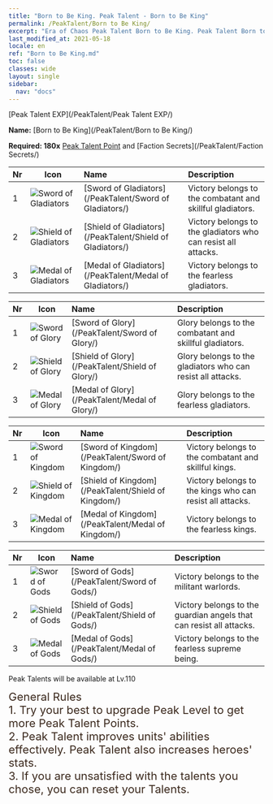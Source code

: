 ```yaml
---
title: "Born to Be King. Peak Talent - Born to Be King"
permalink: /PeakTalent/Born to Be King/
excerpt: "Era of Chaos Peak Talent Born to Be King. Peak Talent Born to Be King. Born to Be King"
last_modified_at: 2021-05-18
locale: en
ref: "Born to Be King.md"
toc: false
classes: wide
layout: single
sidebar:
  nav: "docs"
---
```


  [Peak Talent EXP](/PeakTalent/Peak Talent EXP/)

  **Name:** [Born to Be King](/PeakTalent/Born to Be King/)

  **Required: 180x** [Peak Talent Point](/Items/con_934/) and [Faction Secrets](/PeakTalent/Faction Secrets/)

  | Nr | Icon | Name | Description |
  |:---|------|:-----------|:-----------|
  | 1 | ![Sword of Gladiators](/images/pt/talent_4101.png) | [Sword of Gladiators](/PeakTalent/Sword of Gladiators/) | Victory belongs to the combatant and skillful gladiators. |
  | 2 | ![Shield of Gladiators](/images/pt/talent_4102.png) | [Shield of Gladiators](/PeakTalent/Shield of Gladiators/) | Victory belongs to the gladiators who can resist all attacks. |
  | 3 | ![Medal of Gladiators](/images/pt/talent_4103.png) | [Medal of Gladiators](/PeakTalent/Medal of Gladiators/) | Victory belongs to the fearless gladiators. |


  | Nr | Icon | Name | Description |
  |:---|------|:-----------|:-----------|
  | 1 | ![Sword of Glory](/images/pt/talent_4201.png) | [Sword of Glory](/PeakTalent/Sword of Glory/) | Glory belongs to the combatant and skillful gladiators. |
  | 2 | ![Shield of Glory](/images/pt/talent_4202.png) | [Shield of Glory](/PeakTalent/Shield of Glory/) | Glory belongs to the gladiators who can resist all attacks. |
  | 3 | ![Medal of Glory](/images/pt/talent_4203.png) | [Medal of Glory](/PeakTalent/Medal of Glory/) | Glory belongs to the fearless gladiators. |


  | Nr | Icon | Name | Description |
  |:---|------|:-----------|:-----------|
  | 1 | ![Sword of Kingdom](/images/pt/talent_4401.png) | [Sword of Kingdom](/PeakTalent/Sword of Kingdom/) | Victory belongs to the combatant and skillful kings. |
  | 2 | ![Shield of Kingdom](/images/pt/talent_4402.png) | [Shield of Kingdom](/PeakTalent/Shield of Kingdom/) | Victory belongs to the kings who can resist all attacks. |
  | 3 | ![Medal of Kingdom](/images/pt/talent_4403.png) | [Medal of Kingdom](/PeakTalent/Medal of Kingdom/) | Victory belongs to the fearless kings. |


  | Nr | Icon | Name | Description |
  |:---|------|:-----------|:-----------|
  | 1 | ![Sword of Gods](/images/pt/talent_4501.png) | [Sword of Gods](/PeakTalent/Sword of Gods/) | Victory belongs to the militant warlords. |
  | 2 | ![Shield of Gods](/images/pt/talent_4502.png) | [Shield of Gods](/PeakTalent/Shield of Gods/) | Victory belongs to the guardian angels that can resist all attacks. |
  | 3 | ![Medal of Gods](/images/pt/talent_4503.png) | [Medal of Gods](/PeakTalent/Medal of Gods/) | Victory belongs to the fearless supreme being. |



  Peak Talents will be available at Lv.110

  <span style="color: #3c2a1e;font-size:22px">General Rules</span><br/><span style="color: #3c2a1e;font-size:22px">1. Try your best to upgrade Peak Level to get more Peak Talent Points. </span><br/><span style="color: #3c2a1e;font-size:22px">2. Peak Talent improves units' abilities effectively. Peak Talent also increases heroes' stats. </span><br/><span style="color: #3c2a1e;font-size:22px">3. If you are unsatisfied with the talents you chose, you can reset your Talents.</span><br/>

